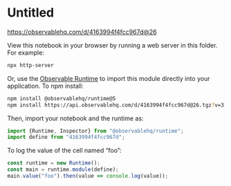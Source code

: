 # Untitled

https://observablehq.com/d/4163994f4fcc967d@26

View this notebook in your browser by running a web server in this folder. For
example:

~~~sh
npx http-server
~~~

Or, use the [Observable Runtime](https://github.com/observablehq/runtime) to
import this module directly into your application. To npm install:

~~~sh
npm install @observablehq/runtime@5
npm install https://api.observablehq.com/d/4163994f4fcc967d@26.tgz?v=3
~~~

Then, import your notebook and the runtime as:

~~~js
import {Runtime, Inspector} from "@observablehq/runtime";
import define from "4163994f4fcc967d";
~~~

To log the value of the cell named “foo”:

~~~js
const runtime = new Runtime();
const main = runtime.module(define);
main.value("foo").then(value => console.log(value));
~~~
